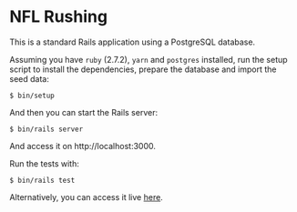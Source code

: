 # NFL Rushing

This is a standard Rails application using a PostgreSQL database.

Assuming you have `ruby` (2.7.2), `yarn` and `postgres` installed, run the setup
script to install the dependencies, prepare the database and import the seed
data:

```
$ bin/setup
```

And then you can start the Rails server:

```
$ bin/rails server
```

And access it on http://localhost:3000.

Run the tests with:

```
$ bin/rails test
```

Alternatively, you can access it live [here](https://nfl-brian.herokuapp.com).
